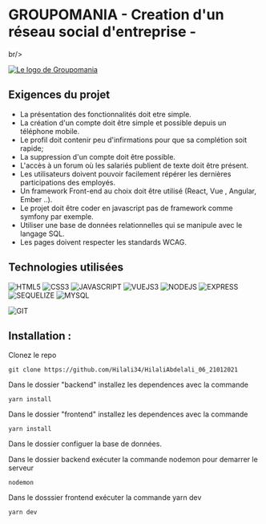 # GROUPOMANIA - Creation d'un réseau social d'entreprise -

br/>

[![Le logo de Groupomania](https://user.oc-static.com/upload/2019/09/04/15676009353158_image2.png)](https://user.oc-static.com/upload/2019/09/04/15676009353158_image2.png)
<br/>


## Exigences du projet

- La présentation des fonctionnalités doit etre simple.
- La création d'un compte doit être simple et possible depuis un téléphone mobile.
- Le profil doit contenir peu d'infirmations pour que sa complétion soit rapide;
- La suppression d'un compte doit être possible.
- L'accès à un forum où les salariés publient de texte doit être présent.
- Les utilisateurs doivent pouvoir facilement répérer les dernières participations des employés.
- Un framework Front-end au choix doit être utilisé (React, Vue , Angular, Ember ..).
- Le projet doit être coder en javascript pas de framework comme symfony par exemple.
- Utiliser une base de données relationnelles qui se manipule avec le langage SQL.
- Les pages doivent respecter les standards WCAG.
 

## Technologies utilisées

![HTML5](https://img.shields.io/badge/HTML5-E34F26?style=for-the-badge&logo=html5&logoColor=white)
![CSS3](https://img.shields.io/badge/CSS3-1572B6?style=for-the-badge&logo=css3&logoColor=white)
![JAVASCRIPT](https://img.shields.io/badge/JavaScript-323330?style=for-the-badge&logo=javascript&logoColor=F7DF1E)
![VUEJS3](https://img.shields.io/badge/-Vue.js-4fc08d?style=flat&logo=vuedotjs&logoColor=white)
![NODEJS](https://img.shields.io/badge/Node.js-43853D?style=for-the-badge&logo=node.js&logoColor=white)
![EXPRESS](https://img.shields.io/badge/Express.js-404D59?style=for-the-badge)
![SEQUELIZE](https://img.shields.io/badge/Sequelize-40a4ec?style=for-the-badge&logo=sequelize&logoColor=white)
![MYSQL](https://img.shields.io/badge/Mysql-0275d8?style=for-the-badge&logo=mysql&logoColor=f0ad4e)

![GIT](https://img.shields.io/badge/Git-E34F26?style=for-the-badge&logo=git&logoColor=white)


## Installation : 

Clonez le repo

```
git clone https://github.com/Hilali34/HilaliAbdelali_06_21012021

```

Dans le dossier "backend" installez les dependences avec la commande

```
yarn install

```
Dans le dossier "frontend" installez les dependences avec la commande

```
yarn install

```

Dans le dossier configuer la base de données.

  
Dans le dossier backend exécuter la commande nodemon pour demarrer le serveur

```
nodemon

```
Dans le dosssier frontend exécuter la commande yarn dev

```
yarn dev

```